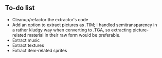 ## To-do list
- Cleanup/refactor the extractor's code
- Add an option to extract pictures as .TIM; I handled semitransparency in a rather kludgy way when converting to .TGA, so extracting picture-related material in their raw form would be preferable.
- Extract music
- Extract textures
- Extract item-related sprites